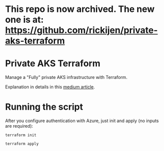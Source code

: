 #
#
#
# This repo is now archived. The new one is at: https://github.com/rickijen/private-aks-terraform
#
#
#
#

# Private AKS Terraform
Manage a "Fully" private AKS infrastructure with Terraform.

Explanation in details in this [medium article](https://medium.com/@paveltuzov/create-a-fully-private-aks-infrastructure-with-terraform-e92358f0bf65?source=friends_link&sk=124faab1bb557c25c0ed536ae09af0a3).

# Running the script
After you configure authentication with Azure, just init and apply (no inputs are required):

`terraform init`

`terraform apply`
